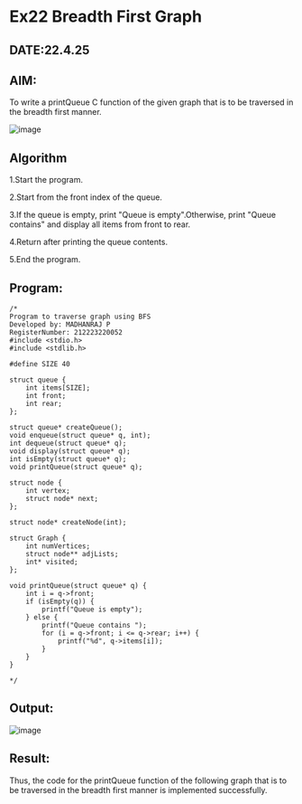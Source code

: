 # Ex22 Breadth First Graph
## DATE:22.4.25
## AIM:
To write a printQueue C function of the given graph that is to be traversed in the breadth first manner.

![image](https://github.com/user-attachments/assets/f483f48c-6af0-4027-a993-01c108a50933)


## Algorithm
1.Start the program.

2.Start from the front index of the queue.

3.If the queue is empty, print "Queue is empty".Otherwise, print "Queue contains" and display all items from front to rear.

4.Return after printing the queue contents.

5.End the program.

## Program:
```
/*
Program to traverse graph using BFS
Developed by: MADHANRAJ P
RegisterNumber: 212223220052
#include <stdio.h>
#include <stdlib.h>

#define SIZE 40

struct queue {
    int items[SIZE];
    int front;
    int rear;
};

struct queue* createQueue();
void enqueue(struct queue* q, int);
int dequeue(struct queue* q);
void display(struct queue* q);
int isEmpty(struct queue* q);
void printQueue(struct queue* q);

struct node {
    int vertex;
    struct node* next;
};

struct node* createNode(int);

struct Graph {
    int numVertices;
    struct node** adjLists;
    int* visited;
};

void printQueue(struct queue* q) {
    int i = q->front;
    if (isEmpty(q)) {
        printf("Queue is empty");
    } else {
        printf("Queue contains ");
        for (i = q->front; i <= q->rear; i++) {
            printf("%d", q->items[i]);
        }
    }
}
 
*/
```

## Output:

![image](https://github.com/user-attachments/assets/bd518f83-340d-4486-b3d3-9fc1a09b6773)


## Result:
Thus, the code for the printQueue function of the following graph that is to be traversed in the breadth first manner is implemented successfully.
